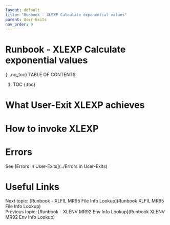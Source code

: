 ```yaml
---
layout: default
title: "Runbook - XLEXP Calculate exponential values"
parent: User-Exits
nav_order: 9
---
```


# Runbook - XLEXP Calculate exponential values
{: .no_toc}
TABLE OF CONTENTS 
1. TOC
{:toc}  

# What User-Exit XLEXP achieves

# How to invoke XLEXP

# Errors
See [Errors in User-Exits](../Errors in User-Exits)  
  
  
# Useful Links
Next topic: [Runbook - XLFIL MR95 File Info Lookup](Runbook XLFIL MR95 File Info Lookup)  
Previous topic: [Runbook - XLENV MR92 Env Info Lookup](Runbook XLENV MR92 Env Info Lookup)  

